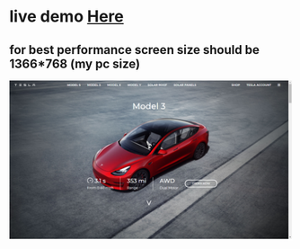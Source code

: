 # live demo <a href="https://gurelbs.github.io/tesla/">Here</a>

## for best performance screen size should be 1366*768 (my pc size) 

![section 1](https://github.com/gurelbs/BOOTCAMP/blob/main/Weekend-assignments/Tesla_Website_1/section1.jpg?raw=true "section 1 screenshot")

